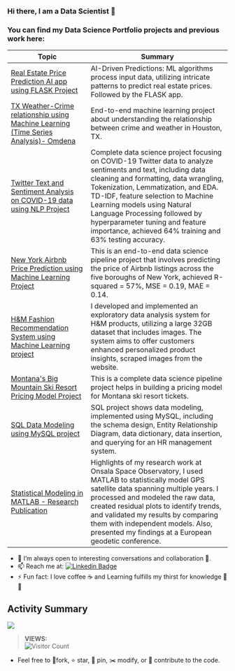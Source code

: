 
### Hi there, I am a Data Scientist 👋 

### You can find my Data Science Portfolio projects and previous work here: ###

| Topic  | Summary |
| ------------- | ------------- |
| [Real Estate Price Prediction AI app using FLASK Project](https://github.com/ttariqaziz/real_estate_price_prediction_AI_app_using_Flask)  | AI-Driven Predictions: ML algorithms process input data, utilizing intricate patterns to predict real estate prices. Followed by the FLASK app. |
| [TX Weather-Crime relationship using Machine Learning (Time Series Analysis)- Omdena](https://github.com/ttariqaziz/weather_crime_relationship_houston_omdena)  | End-to-end machine learning project about understanding the relationship between crime and weather in Houston, TX. |
| [Twitter Text and Sentiment Analysis on COVID-19 data using NLP Project](https://github.com/ttariqaziz/twitter_text_classification_sentiment_analysis_project)  | Complete data science project focusing on COVID-19 Twitter data to analyze sentiments and text, including data cleaning and formatting, data wrangling, Tokenization, Lemmatization, and EDA. TD-IDF, feature selection to Machine Learning models using Natural Language Processing followed by hyperparameter tuning and feature importance, achieved 64% training and 63% testing accuracy. |
| [New York Airbnb Price Prediction using Machine Learning Project](https://github.com/ttariqaziz/nyc_airbnb_price_prediction_project)  | This is an end-to-end data science pipeline project that involves predicting the price of Airbnb listings across the five boroughs of New York, achieved R-squared = 57%, MSE = 0.19, MAE = 0.14. |
| [H&M Fashion Recommendation System using Machine Learning project](https://github.com/ttariqaziz/h-m_recommendation_system_ml_project) | I developed and implemented an exploratory data analysis system for H&M products, utilizing a large 32GB dataset that includes images. The system aims to offer customers enhanced personalized product insights, scraped images from the website. |
| [Montana's Big Mountain Ski Resort Pricing Model Project](https://github.com/ttariqaziz/big_mountain_ski_resort_pricing_model_project)  | This is a complete data science pipeline project helps in building a pricing model for Montana ski resort tickets. |
| [SQL Data Modeling using MySQL project](https://github.com/ttariqaziz/data_modeling_MySQL_project) | SQL project shows data modeling, implemented using MySQL, including the schema design, Entity Relationship Diagram, data dictionary, data insertion, and querying for an HR management system. |
| [Statistical Modeling in MATLAB - Research Publication](https://github.com/ttariqaziz/statistical_modeling_matlab) | Highlights of my research work at Onsala Space Observatory, I used MATLAB to statistically model GPS satellite data spanning multiple years. I processed and modeled the raw data, created residual plots to identify trends, and validated my results by comparing them with independent models. Also, presented my findings at a European geodetic conference. |


- 👯 I’m always open to interesting conversations and collaboration 🔭.
- 📫 Reach me at: [![Linkedin Badge](https://img.shields.io/badge/-tariq-blue?style=flat&logo=Linkedin&logoColor=white&link=https://www.linkedin.com/in/mtariqaziz/)](https://www.linkedin.com/in/mtariqaziz/)
- ⚡ Fun fact: I love coffee ☕ and Learning fulfills my thirst for knowledge 📖💡 

## Activity Summary
![](http://github-profile-summary-cards.vercel.app/api/cards/profile-details?username=ttariqaziz&theme=default)

>**VIEWS:**          
![Visitor Count](https://profile-counter.glitch.me/{ttariqaziz}/count.svg)

                      
- Feel free to 🍴fork, ⭐️ star, 📌 pin, ✂️ modify, or 🚀 contribute to the code. 
